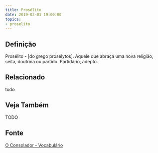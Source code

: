```yaml
---
title: Prosélito
date: 2019-02-01 19:00:00
topics:
- proselito
---
```


## Definição
Prosélito - [do grego prosélytos]. Aquele que abraça uma nova religião, seita,
doutrina ou partido. Partidário, adepto. 


## Relacionado
todo

## Veja Também
TODO

## Fonte
[O Consolador - Vocabulário](http://www.oconsolador.com.br/linkfixo/vocabulario/principal.html)
